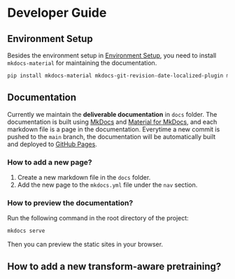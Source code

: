 # Developer Guide

## Environment Setup

Besides the environment setup in [Environment Setup](env-setup.md), you need to install `mkdocs-material` for maintaining the documentation.

```bash
pip install mkdocs-material mkdocs-git-revision-date-localized-plugin mkdocs-git-committers-plugin-2
```

## Documentation

Currently we maintain the **deliverable documentation** in `docs` folder. The documentation is built using [MkDocs](https://www.mkdocs.org/) and [Material for MkDocs](https://squidfunk.github.io/mkdocs-material/), and each markdown file is a page in the documentation. Everytime a new commit is pushed to the `main` branch, the documentation will be automatically built and deployed to [GitHub Pages](https://aicrosssim.github.io/NewComputeBench/).

### How to add a new page?

1. Create a new markdown file in the `docs` folder.
2. Add the new page to the `mkdocs.yml` file under the `nav` section.

### How to preview the documentation?

Run the following command in the root directory of the project:

```bash
mkdocs serve
```

Then you can preview the static sites in your browser.

## How to add a new transform-aware pretraining?